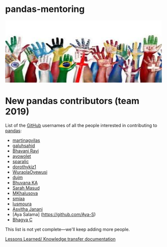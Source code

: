 # pandas-mentoring
<img src="img/logo.jpeg" width="600" height="200"><br>

# New pandas contributors (team 2019)
List of the [GitHub](https://github.com) usernames of all the people interested in contributing to [pandas](https://github.com/pandas-dev/pandas):
- [martinagvilas](https://github.com/martinagvilas)
- [galuhsahid](https://github.com/galuhsahid)
- [Bhavani Ravi](https://github.com/bhavaniravi)
- [ayowolet](https://github.com/ayowolet)
- [sparalic](https://github.com/sparalic/)
- [dorothykiz1](https://github.com/dorothykiz1/)
- [WuraolaOyewusi](https://github.com/WuraolaOyewusi)
- [dujm](https://github.com/dujm)
- [Bhuvana KA](https://github.com/bhuvanakundumani)
- [Sarah Masud](https://github.com/sara-02)
- [MKhalusova](https://github.com/MKhalusova)
- [smiaa](https://github.com/smiaa)
- [lusmoura](https://github.com/lusmoura)
- [Asvitha Janani](https://github.com/asvithajanani)
- [Aya Salama] (https://github.com/Aya-S)
- [Bhagya C](https://github.com/BhagyaC)

This list is not yet complete—we'll keep adding more people.

[Lessons Learned/ Knowledge transfer documentation]( https://github.com/python-sprints/pandas-mentoring/blob/master/LEARNING_POINTS.md)

